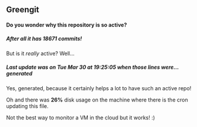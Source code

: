 ## Greengit

#### Do you wonder why this repository is so active?

##### After all it has 18671 commits!

But is it *really* active? Well...

##### Last update was on Tue Mar 30 at 19:25:05 when those lines were... generated

Yes, generated, because it certainly helps a lot to have such an active repo!

Oh and there was **26%** disk usage on the machine
where there is the cron updating this file.

Not the best way to monitor a VM in the cloud but it works! :)
